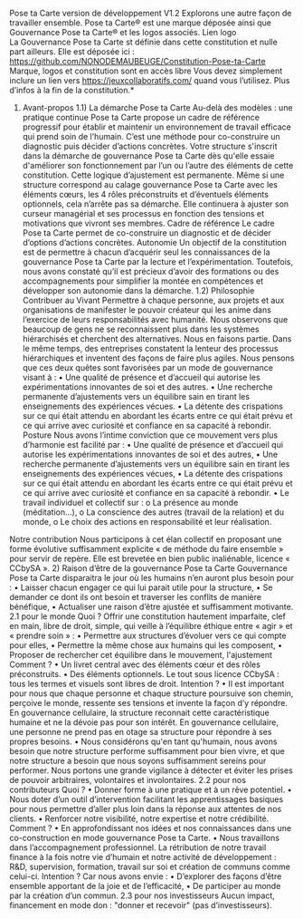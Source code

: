Pose ta Carte version de développement V1.2
Explorons une autre façon de travailler ensemble.
Pose ta Carte® est une marque déposée ainsi que Gouvernance Pose ta Carte® et les logos associés. Lien logo  
La Gouvernance Pose ta Carte st définie dans cette constitution et nulle part ailleurs. Elle est déposée ici :  https://github.com/NONODEMAUBEUGE/Constitution-Pose-ta-Carte
Marque, logos et constitution sont en accès libre Vous devez simplement inclure un lien vers https://jeuxcollaboratifs.com/ quand vous l’utilisez. Plus d’infos à la fin de la constitution.*
1) Avant-propos
1.1) La démarche Pose ta Carte
Au-delà des modèles : une pratique continue
Pose ta Carte propose un cadre de référence progressif pour établir et maintenir un environnement de travail efficace qui prend soin de l’humain.
C’est une méthode pour co-construire un diagnostic puis décider d’actions concrètes.
Votre structure s'inscrit dans la démarche de gouvernance Pose ta Carte dès qu'elle essaie d'améliorer son fonctionnement par l’un ou l’autre des éléments de cette constitution.
Cette logique d’ajustement est permanente. Même si une structure correspond au calage gouvernance Pose ta Carte avec les éléments cœurs, les 4 rôles préconstruits et d’éventuels éléments optionnels, cela n’arrête pas sa démarche.
Elle continuera à ajuster son curseur managérial et ses processus en fonction des tensions et motivations que vivront ses membres.
Cadre de référence
Le cadre Pose ta Carte permet de co-construire un diagnostic et de décider d’options d’actions concrètes.
Autonomie
Un objectif de la constitution est de permettre à chacun d’acquérir seul les connaissances de la gouvernance Pose ta Carte par la lecture et l’expérimentation. Toutefois, nous avons constaté qu’il est précieux d’avoir des formations ou des accompagnements pour simplifier la montée en compétences et développer son autonomie dans la démarche.
1.2) Philosophie
Contribuer au Vivant
Permettre à chaque personne, aux projets et aux organisations de manifester le pouvoir créateur qui les anime dans l’exercice de leurs responsabilités avec humanité.
Nous observons que beaucoup de gens ne se reconnaissent plus dans les systèmes hiérarchisés et cherchent des alternatives. Nous en faisons partie. Dans le même temps, des entreprises constatent la lenteur des processus hiérarchiques et inventent des façons de faire plus agiles.
Nous pensons que ces deux quêtes sont favorisées par un mode de gouvernance visant à :
•	Une qualité de présence et d’accueil qui autorise les expérimentations innovantes de soi et des autres.
•	Une recherche permanente d’ajustements vers un équilibre sain en tirant les enseignements des expériences vécues.
•	La détente des crispations sur ce qui était attendu en abordant les écarts entre ce qui était prévu et ce qui arrive avec curiosité et confiance en sa capacité à rebondir.
Posture
Nous avons l’intime conviction que ce mouvement vers plus d’harmonie est facilité par :
•	Une qualité de présence et d’accueil qui autorise les expérimentations innovantes de soi et des autres,
•	Une recherche permanente d’ajustements vers un équilibre sain en tirant les enseignements des expériences vécues,
•	La détente des crispations sur ce qui était attendu en abordant les écarts entre ce qui était prévu et ce qui arrive avec curiosité et confiance en sa capacité à rebondir.
•	Le travail individuel et collectif sur :
o	La présence au monde (méditation…),
o	La conscience des autres (travail de la relation) et du monde,
o	Le choix des actions en responsabilité et leur réalisation.

Notre contribution
Nous participons à cet élan collectif en proposant une forme évolutive suffisamment explicite « de méthode du faire ensemble » pour servir de repère.
Elle est brevetée en bien public inaliénable, licence « CCbySA ».
2) Raison d’être de la gouvernance Pose ta Carte
Gouvernance Pose ta Carte disparaitra le jour où les humains n’en auront plus besoin pour :
•	Laisser chacun engager ce qui lui parait utile pour la structure,
•	Se demander ce dont ils ont besoin et traverser les conflits de manière bénéfique,
•	Actualiser une raison d’être ajustée et suffisamment motivante.
2.1 pour le monde
Quoi ?
Offrir une constitution hautement imparfaite, clef en main, libre de droit, simple, qui veille à l’équilibre éthique entre « agir » et « prendre soin » :
•	Permettre aux structures d’évoluer vers ce qui compte pour elles,
•	Permettre la même chose aux humains qui les composent,
•	Proposer de rechercher cet équilibre dans le mouvement, l'ajustement
Comment ?
•	Un livret central avec des éléments cœur et des rôles préconstruits.
•	Des éléments optionnels.
Le tout sous licence CCbySA : tous les termes et visuels sont libres de droit.
Intention ?
•	Il est important pour nous que chaque personne et chaque structure poursuive son chemin, perçoive le monde, ressente ses tensions et invente la façon d’y répondre. En gouvernance cellulaire, la structure reconnait cette caractéristique humaine et ne la dévoie pas pour son intérêt. En gouvernance cellulaire, une personne ne prend pas en otage sa structure pour répondre à ses propres besoins.
•	Nous considérons qu'en tant qu'humain, nous avons besoin que notre structure performe suffisamment pour bien vivre, et que notre structure a besoin que nous soyons suffisamment sereins pour performer.
Nous portons une grande vigilance à détecter et éviter les prises de pouvoir arbitraires, volontaires et involontaires.
2.2 pour nos contributeurs
Quoi ?
•	Donner forme à une pratique et à un rêve potentiel.
•	Nous doter d’un outil d’intervention facilitant les apprentissages basiques pour nous permettre d’aller plus loin dans la réponse aux attentes de nos clients.
•	Renforcer notre visibilité, notre expertise et notre crédibilité.
Comment ?
•	En approfondissant nos idées et nos connaissances dans une co-construction en mode gouvernance Pose ta Carte.
•	Nous travaillons dans l’accompagnement professionnel. La rétribution de notre travail finance à la fois notre vie d’humain et notre activité de développement : R&D, supervision, formation, travail sur soi et création de communs comme celui-ci.
Intention ?
Car nous avons envie :
•	D’explorer des façons d’être ensemble apportant de la joie et de l’efficacité,
•	De participer au monde par la création d’un commun.
2.3 pour nos investisseurs
Aucun impact, financement en mode don : "donner et recevoir" (pas d’investisseurs).
